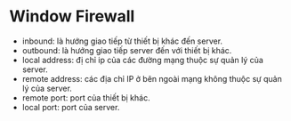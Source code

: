 # Window Firewall

* inbound: là hướng giao tiếp từ thiết bị khác đến server.
* outbound: là hướng giao tiếp server đến với thiết bị khác.
* local address: đị chỉ ip của các đường mạng thuộc sự quản lý của server.
* remote address: các địa chỉ IP ở bên ngoài mạng không thuộc sự quản lý của server.
* remote port: port của thiết bị khác.
* local port: port của server.